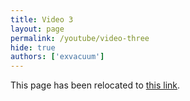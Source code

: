 ```yaml
---
title: Video 3
layout: page
permalink: /youtube/video-three
hide: true
authors: ['exvacuum']
---
```


<html>
<head>
    <script type="text/javascript">
        window.location.replace("./#video-three");
    </script>
</head>
<body>
<p>This page has been relocated to <a href="./#video-three">this link</a>.</p>
</body>
</html>